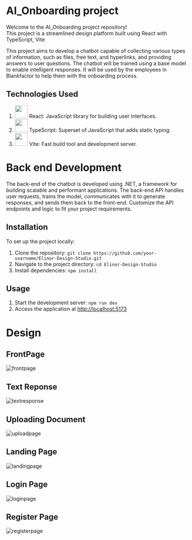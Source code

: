 # AI_Onboarding project

Welcome to the AI_Onboarding project repository! <br/> This project is a streamlined design platform built using React with TypeScript, Vite

This project aims to develop a chatbot capable of collecting various types of information, such as files, free text, and hyperlinks, and providing answers to user questions. The chatbot will be trained using a base model to enable intelligent responses. It will be used by the employees in Blankfactor to help them with the onboarding process.

## Technologies Used

1. <img height="35" src="https://user-images.githubusercontent.com/25181517/183897015-94a058a6-b86e-4e42-a37f-bf92061753e5.png"> React: JavaScript library for building user interfaces. <br/>
2. <img height="35" src="https://user-images.githubusercontent.com/25181517/183890598-19a0ac2d-e88a-4005-a8df-1ee36782fde1.png"> TypeScript: Superset of JavaScript that adds static typing. <br/>
3. <img height="35" src="https://github.com/marwin1991/profile-technology-icons/assets/62091613/b40892ef-efb8-4b0e-a6b5-d1cfc2f3fc35">  Vite: Fast build tool and development server. <br/>

# Back end Development

The back-end of the chatbot is developed using .NET, a framework for building scalable and performant applications. The back-end API handles user requests, trains the model, communicates with it to generate responses, and sends them back to the front-end. Customize the API endpoints and logic to fit your project requirements.

## Installation

To set up the project locally:
1. Clone the repository: `git clone https://github.com/your-username/Elinor-Design-Studio.git`
2. Navigate to the project directory: `cd Elinor-Design-Studio`
3. Install dependencies: `npm install`

## Usage

1. Start the development server: `npm run dev`
2. Access the application at [http://localhost:5173](http://localhost:5173)

# Design

## FrontPage
![frontpage](https://i.imgur.com/zL6W8B7.png)

## Text Reponse
![textresponse](https://i.imgur.com/y8jDEgU.png)

## Uploading Document
![uploadpage](https://i.imgur.com/McBbwIm.png)

## Landing Page
![landingpage](https://i.imgur.com/HuhM8bn.png)

## Login Page 
![loginpage](https://i.imgur.com/KgRYhev.png)

## Register Page
![registerpage](https://i.imgur.com/uuzPGZ9.png)

